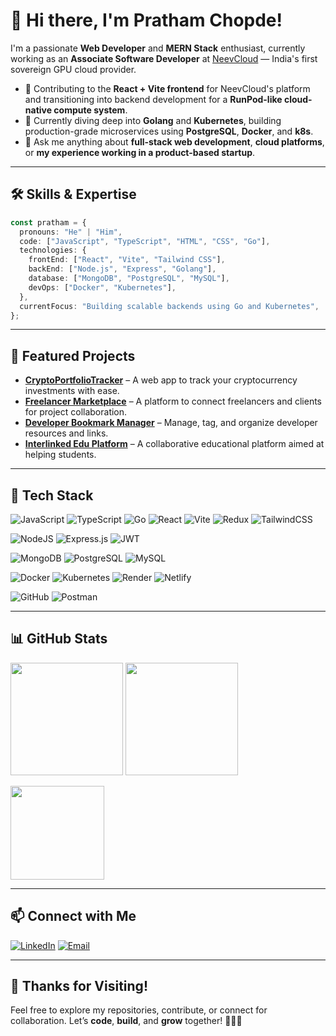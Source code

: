 # 👋 Hi there, I'm Pratham Chopde!

I'm a passionate **Web Developer** and **MERN Stack** enthusiast, currently working as an **Associate Software Developer** at [NeevCloud](https://www.neevcloud.com/) — India's first sovereign GPU cloud provider.

* 🔭 Contributing to the **React + Vite frontend** for NeevCloud's platform and transitioning into backend development for a **RunPod-like cloud-native compute system**.
* 🌱 Currently diving deep into **Golang** and **Kubernetes**, building production-grade microservices using **PostgreSQL**, **Docker**, and **k8s**.
* 💬 Ask me anything about **full-stack web development**, **cloud platforms**, or **my experience working in a product-based startup**.

---

## 🛠️ Skills & Expertise

```ts
const pratham = {
  pronouns: "He" | "Him",
  code: ["JavaScript", "TypeScript", "HTML", "CSS", "Go"],
  technologies: {
    frontEnd: ["React", "Vite", "Tailwind CSS"],
    backEnd: ["Node.js", "Express", "Golang"],
    database: ["MongoDB", "PostgreSQL", "MySQL"],
    devOps: ["Docker", "Kubernetes"],
  },
  currentFocus: "Building scalable backends using Go and Kubernetes",
};
```

---

## 📂 Featured Projects

* **[CryptoPortfolioTracker](#)** – A web app to track your cryptocurrency investments with ease.
* **[Freelancer Marketplace](#)** – A platform to connect freelancers and clients for project collaboration.
* **[Developer Bookmark Manager](#)** – Manage, tag, and organize developer resources and links.
* **[Interlinked Edu Platform](#)** – A collaborative educational platform aimed at helping students.

---

## 🚀 Tech Stack

![JavaScript](https://img.shields.io/badge/javascript-%23323330.svg?style=for-the-badge\&logo=javascript\&logoColor=%23F7DF1E)
![TypeScript](https://img.shields.io/badge/typescript-%23007ACC.svg?style=for-the-badge\&logo=typescript\&logoColor=white)
![Go](https://img.shields.io/badge/go-%2300ADD8.svg?style=for-the-badge\&logo=go\&logoColor=white)
![React](https://img.shields.io/badge/react-%2320232a.svg?style=for-the-badge\&logo=react\&logoColor=%2361DAFB)
![Vite](https://img.shields.io/badge/vite-%23646CFF.svg?style=for-the-badge\&logo=vite\&logoColor=white)
![Redux](https://img.shields.io/badge/redux-%23593d88.svg?style=for-the-badge\&logo=redux\&logoColor=white)
![TailwindCSS](https://img.shields.io/badge/tailwindcss-%2338B2AC.svg?style=for-the-badge\&logo=tailwind-css\&logoColor=white)

![NodeJS](https://img.shields.io/badge/node.js-6DA55F?style=for-the-badge\&logo=node.js\&logoColor=white)
![Express.js](https://img.shields.io/badge/express.js-%23404d59.svg?style=for-the-badge\&logo=express\&logoColor=%2361DAFB)
![JWT](https://img.shields.io/badge/JWT-black?style=for-the-badge\&logo=JSON%20web%20tokens)

![MongoDB](https://img.shields.io/badge/MongoDB-%234ea94b.svg?style=for-the-badge\&logo=mongodb\&logoColor=white)
![PostgreSQL](https://img.shields.io/badge/postgres-%23316192.svg?style=for-the-badge\&logo=postgresql\&logoColor=white)
![MySQL](https://img.shields.io/badge/mysql-4479A1.svg?style=for-the-badge\&logo=mysql\&logoColor=white)

![Docker](https://img.shields.io/badge/docker-%230db7ed.svg?style=for-the-badge\&logo=docker\&logoColor=white)
![Kubernetes](https://img.shields.io/badge/kubernetes-%23326ce5.svg?style=for-the-badge\&logo=kubernetes\&logoColor=white)
![Render](https://img.shields.io/badge/Render-%46E3B7.svg?style=for-the-badge\&logo=render\&logoColor=white)
![Netlify](https://img.shields.io/badge/netlify-%23000000.svg?style=for-the-badge\&logo=netlify\&logoColor=#00C7B7)

![GitHub](https://img.shields.io/badge/github-%23121011.svg?style=for-the-badge\&logo=github\&logoColor=white)
![Postman](https://img.shields.io/badge/Postman-FF6C37?style=for-the-badge\&logo=postman\&logoColor=white)

---

## 📊 GitHub Stats

<p align="left">
  <img src="https://github-readme-stats.vercel.app/api?username=ThePratham28&theme=dark&hide_border=false&include_all_commits=true&count_private=true" height="180px" />
  <img src="https://github-readme-stats.vercel.app/api/top-langs/?username=ThePratham28&theme=dark&hide_border=false&layout=compact" height="180px" />
</p>
<p align="left">
  <img src="https://nirzak-streak-stats.vercel.app/?user=ThePratham28&theme=dark&hide_border=false" height="150px" />
</p>

---

## 📫 Connect with Me

[![LinkedIn](https://img.shields.io/badge/LinkedIn-%230077B5.svg?style=for-the-badge\&logo=linkedin\&logoColor=white)](https://www.linkedin.com/in/pratham-chopde-4b64a3256/)
[![Email](https://img.shields.io/badge/Email-D14836?style=for-the-badge\&logo=gmail\&logoColor=white)](mailto:prathamchopde31@gmail.com)

---

## 🙌 Thanks for Visiting!

Feel free to explore my repositories, contribute, or connect for collaboration. Let’s **code**, **build**, and **grow** together! 👨‍💻🌐

